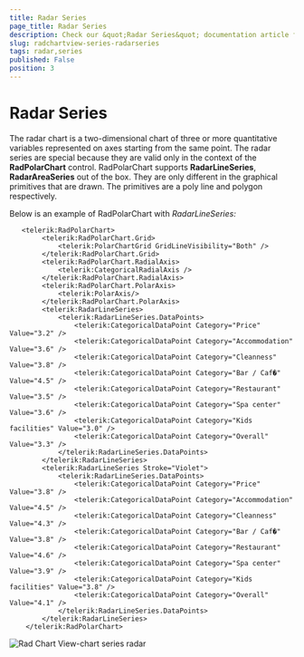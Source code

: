 ```yaml
---
title: Radar Series
page_title: Radar Series
description: Check our &quot;Radar Series&quot; documentation article for the RadChartView {{ site.framework_name }} control.
slug: radchartview-series-radarseries
tags: radar,series
published: False
position: 3
---
```


# Radar Series

The radar chart is a two-dimensional chart of three or more quantitative variables represented on axes starting from the same point. The radar series are special because they are valid only in the context of the __RadPolarChart__ control. RadPolarChart supports __RadarLineSeries__, __RadarAreaSeries__ out of the box. They are only different in the graphical primitives that are drawn. The primitives are a poly line and polygon respectively.

Below is an example of RadPolarChart with *RadarLineSeries:*



```XAML
   <telerik:RadPolarChart>
		<telerik:RadPolarChart.Grid>
			<telerik:PolarChartGrid GridLineVisibility="Both" />
		</telerik:RadPolarChart.Grid>
		<telerik:RadPolarChart.RadialAxis>
			<telerik:CategoricalRadialAxis />
		</telerik:RadPolarChart.RadialAxis>
		<telerik:RadPolarChart.PolarAxis>
			<telerik:PolarAxis/>
		</telerik:RadPolarChart.PolarAxis>
		<telerik:RadarLineSeries>
			<telerik:RadarLineSeries.DataPoints>
				<telerik:CategoricalDataPoint Category="Price" Value="3.2" />
				<telerik:CategoricalDataPoint Category="Accommodation" Value="3.6" />
				<telerik:CategoricalDataPoint Category="Cleanness" Value="3.8" />
				<telerik:CategoricalDataPoint Category="Bar / Caf�" Value="4.5" />
				<telerik:CategoricalDataPoint Category="Restaurant" Value="3.5" />
				<telerik:CategoricalDataPoint Category="Spa center" Value="3.6" />
				<telerik:CategoricalDataPoint Category="Kids facilities" Value="3.0" />
				<telerik:CategoricalDataPoint Category="Overall" Value="3.3" />
			</telerik:RadarLineSeries.DataPoints>
		</telerik:RadarLineSeries>
		<telerik:RadarLineSeries Stroke="Violet">
			<telerik:RadarLineSeries.DataPoints>
				<telerik:CategoricalDataPoint Category="Price" Value="3.8" />
				<telerik:CategoricalDataPoint Category="Accommodation" Value="4.5" />
				<telerik:CategoricalDataPoint Category="Cleanness" Value="4.3" />
				<telerik:CategoricalDataPoint Category="Bar / Caf�" Value="3.8" />
				<telerik:CategoricalDataPoint Category="Restaurant" Value="4.6" />
				<telerik:CategoricalDataPoint Category="Spa center" Value="3.9" />
				<telerik:CategoricalDataPoint Category="Kids facilities" Value="3.8" />
				<telerik:CategoricalDataPoint Category="Overall" Value="4.1" />
			</telerik:RadarLineSeries.DataPoints>
		</telerik:RadarLineSeries>
	</telerik:RadPolarChart>
```

![Rad Chart View-chart series radar](images/RadChartView-chart_series_radar.PNG)